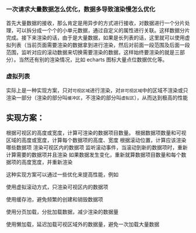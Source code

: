 ### 一次请求大量数据怎么优化，数据多导致渲染慢怎么优化

首先大量数据的接收，那么肯定是用异步的方式进行接收，对数据进行一个分片处理，可以拆分成一个个的小单元数据，通过自定义的属性进行关联。这样数据分片完成。接下来渲染的话，由于是大量数据，如果是长列表的话，这里就可以使用虚拟列表（当前页面需要渲染的数据拿到进行渲染，然后对前面一段范围及后面一段范围，监听对应的滚动数据来切换需要渲染的数据，这样始终要渲染的就是三部分）。当然还有别的渲染情况，比如 echarts 图标大量点位数据优化等。

### 虚拟列表

实际上是一种实现方案，只对`可视区域`进行渲染，对`非可视区域`中的区域不渲染或只渲染一部分（渲染的部分叫`缓冲区`，不渲染的部分叫`虚拟区`），从而达到极高的性能



## 实现方案：
 根据可视区的高度或宽度，计算可渲染的数据项目数量。
 根据数据项数量和可视区域的高度或宽度，计算每个数据项的高度、宽度
 根据滚动位置，计算应该渲染哪些数据项
 渲染可视区内的数据项
 监听滚动事件，当滚动到新的数据项时，重新计算需要的数据项并且渲染
 如果数据发生变化，重新就算数据项目数量和每个数据项的高度宽度，并重新渲染

 这种实现方案可以通过一些优化来提高性能，例如

 使用虚拟滚动方式，只渲染可视区内的数据项

 使用缓存池，避免频繁的创建和销毁数据项

 使用分页加载，分批加载数据，减少渲染的数据量

 使用懒加载，延迟加载可视区域外的数据量，避免一次加载大量数据

 

